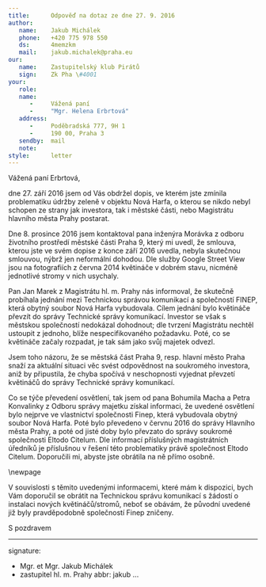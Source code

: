 ```yaml
---
title:      Odpověď na dotaz ze dne 27. 9. 2016
author:
   name:    Jakub Michálek
   phone:   +420 775 978 550
   ds:      4memzkm
   mail:    jakub.michalek@praha.eu
our:
   name:    Zastupitelský klub Pirátů
   sign:    Zk Pha \#4001
your:
   role:    
   name:    
      -     Vážená paní
      -     "Mgr. Helena Erbrtová"
   address:
      -     Poděbradská 777, 9H 1
      -     190 00, Praha 3
   sendby:  mail
   note:   
style:      letter
---
```


Vážená paní Erbrtová,

dne 27. září 2016 jsem od Vás obdržel dopis, ve kterém jste zmínila problematiku údržby zeleně v objektu Nová Harfa, o kterou se nikdo nebyl schopen ze strany jak investora, tak i městské části, nebo Magistrátu hlavního města Prahy postarat. 

Dne 8. prosince 2016 jsem kontaktoval pana inženýra Morávka z odboru životního prostředí městské části Praha 9, který mi uvedl, že smlouva, kterou jste ve svém dopise z konce září 2016 uvedla, nebyla skutečnou smlouvou, nýbrž jen neformální dohodou. Dle služby Google Street View jsou na fotografiích z června 2014 květináče v dobrém stavu, nicméně jednotlivé stromy v nich usychaly. 

Pan Jan Marek z Magistrátu hl. m. Prahy nás informoval, že skutečně probíhala jednání mezi Technickou správou komunikací a společností FINEP, která obytný soubor Nová Harfa vybudovala. Cílem jednání bylo květináče převzít do správy Technické správy komunikací. Investor se však s městskou společností nedokázal dohodnout; dle tvrzení Magistrátu nechtěl ustoupit z jednoho, blíže nespecifikovaného požadavku. Poté, co se květináče začaly rozpadat, je tak sám jako svůj majetek odvezl. 

Jsem toho názoru, že se městská část Praha 9, resp. hlavní město Praha snaží za aktuální situaci věc svést odpovědnost na soukromého investora, aniž by připustila, že chyba spočívá v neschopnosti vyjednat převzetí květináčů do správy Technické správy komunikací.

Co se týče převedení osvětlení, tak jsem od pana Bohumila Macha a Petra Konvalinky z Odboru správy majetku získal informaci, že uvedené osvětlení bylo nejprve ve vlastnictví společnosti Finep, která vybudovala obytný soubor Nová Harfa. Poté bylo převedeno v červnu 2016 do správy Hlavního města Prahy, a poté od jisté doby bylo převzato do správy soukromé společnosti Eltodo Citelum. Dle informací příslušných magistrátních úředníků je příslušnou v řešení této problematiky právě společnost Eltodo Citelum. Doporučili mi, abyste jste obrátila na ně přímo osobně. 

\newpage

V souvislosti s těmito uvedenými informacemi, které mám k dispozici, bych Vám doporučil se obrátit na Technickou správu komunikací s žádostí o instalaci nových květináčů/stromů, neboť se obávám, že původní uvedené již byly pravděpodobně společností Finep zničeny. 

S pozdravem

---
signature: 
  - Mgr. et Mgr. Jakub Michálek
  - zastupitel hl. m. Prahy
abbr:       jakub
...
